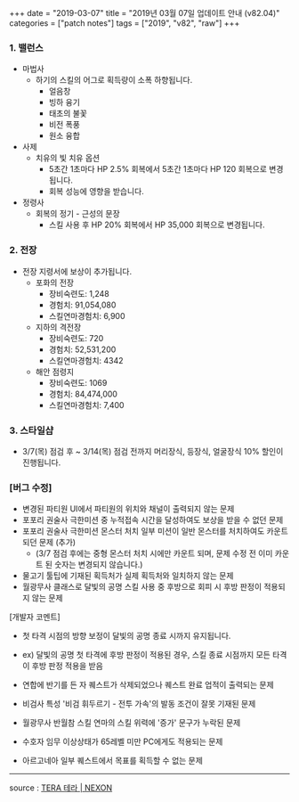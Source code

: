 +++
date = "2019-03-07"
title = "2019년 03월 07일 업데이트 안내 (v82.04)"
categories = ["patch notes"]
tags = ["2019", "v82", "raw"]
+++

### 1. 밸런스
- 마법사
  - 하기의 스킬의 어그로 획득량이 소폭 하향됩니다.
    - 얼음창
    - 빙하 융기
    - 태초의 불꽃
    - 비전 폭풍
    - 원소 융합
- 사제
  - 치유의 빛 치유 옵션
    - 5초간 1초마다 HP 2.5% 회복에서 5초간 1초마다 HP 120 회복으로 변경됩니다.
    - 회복 성능에 영향을 받습니다.
- 정령사
  - 회복의 정기 - 근성의 문장
    - 스킬 사용 후 HP 20% 회복에서 HP 35,000 회복으로 변경됩니다.

### 2. 전장
- 전장 지령서에 보상이 추가됩니다.
  - 포화의 전장
    - 장비숙련도: 1,248
    - 경험치: 91,054,080
    - 스킬연마경험치: 6,900
  - 지하의 격전장
    - 장비숙련도: 720
    - 경험치: 52,531,200
    - 스킬연마경험치: 4342
  - 해안 점령지
    - 장비숙련도: 1069
    - 경험치: 84,474,000
    - 스킬연마경험치: 7,400

### 3. 스타일샵
- 3/7(목) 점검 후 ~ 3/14(목) 점검 전까지 머리장식, 등장식, 얼굴장식 10% 할인이 진행됩니다.

### [버그 수정]
- 변경된 파티원 UI에서 파티원의 위치와 채널이 출력되지 않는 문제
- 포포리 권술사 극한미션 중 누적접속 시간을 달성하여도 보상을 받을 수 없던 문제
- 포포리 권술사 극한미션 몬스터 처치 일부 미션이 일반 몬스터를 처치하여도 카운트 되던 문제 (추가)
  - (3/7 점검 후에는 중형 몬스터 처치 시에만 카운트 되며, 문제 수정 전 이미 카운트 된 숫자는 변경되지 않습니다.)
- 물고기 툴팁에 기재된 획득처가 실제 획득처와 일치하지 않는 문제
- 월광무사 클래스로 달빛의 공명 스킬 사용 중 후방으로 회피 시 후방 판정이 적용되지 않는 문제

[개발자 코멘트]
- 첫 타격 시점의 방향 보정이 달빛의 공명 종료 시까지 유지됩니다.
- ex) 달빛의 공명 첫 타격에 후방 판정이 적용된 경우, 스킬 종료 시점까지 모든 타격이 후방 판정 적용을 받음

- 연합에 반기를 든 자 퀘스트가 삭제되었으나 퀘스트 완료 업적이 출력되는 문제
- 비검사 특성 '비검 휘두르기 - 전투 가속'의 발동 조건이 잘못 기재된 문제
- 월광무사 반월참 스킬 연마의 스킬 위력에 '증가' 문구가 누락된 문제
- 수호자 임무 이상상태가 65레벨 미만 PC에게도 적용되는 문제
- 아르고네아 일부 퀘스트에서 목표를 획득할 수 없는 문제

----

source : [TERA 테라 | NEXON](http://tera.nexon.com/news/update/view.aspx?n4articlesn=382)
